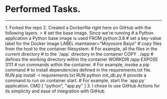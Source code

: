 <h1>Performed Tasks.</h1>
<hr>
1. Forked the repo
2. Created a Dockerfile right here on GitHub with the following layers.
> # set the base image. Since we're running 
# a Python application a Python base image is used
FROM python:3.8
# set a key-value label for the Docker image
LABEL maintainer="Moyosore Baiye"
# copy files from the host to the container filesystem. 
# For example, all the files in the current directory
# to the  `/app` directory in the container
COPY . /app
#  defines the working directory within the container
WORKDIR /app
EXPOSE 3111
# run commands within the container. 
# For example, invoke a pip command 
# to install dependencies defined in the requirements.txt file. 
RUN pip install -r requirements.txt
RUN python init_db.py
# provide a command to run on container start. 
# For example, start the `app.py` application.
CMD [ "python", "app.py" ]
3. I chose to use GitHub Actions for its simplicity and ease of integration with GitHub
